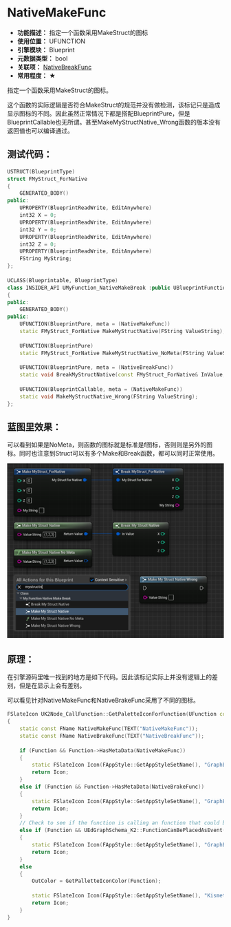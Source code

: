 ﻿# NativeMakeFunc

- **功能描述：** 指定一个函数采用MakeStruct的图标
- **使用位置：** UFUNCTION
- **引擎模块：** Blueprint
- **元数据类型：** bool
- **关联项：** [NativeBreakFunc](../NativeBreakFunc.md)
- **常用程度：** ★

指定一个函数采用MakeStruct的图标。

这个函数的实际逻辑是否符合MakeStruct的规范并没有做检测，该标记只是造成显示图标的不同。因此虽然正常情况下都是搭配BlueprintPure，但是BlueprintCallable也无所谓。甚至MakeMyStructNative_Wrong函数的版本没有返回值也可以编译通过。

## 测试代码：

```cpp
USTRUCT(BlueprintType)
struct FMyStruct_ForNative
{
	GENERATED_BODY()
public:
	UPROPERTY(BlueprintReadWrite, EditAnywhere)
	int32 X = 0;
	UPROPERTY(BlueprintReadWrite, EditAnywhere)
	int32 Y = 0;
	UPROPERTY(BlueprintReadWrite, EditAnywhere)
	int32 Z = 0;
	UPROPERTY(BlueprintReadWrite, EditAnywhere)
	FString MyString;
};

UCLASS(Blueprintable, BlueprintType)
class INSIDER_API UMyFunction_NativeMakeBreak :public UBlueprintFunctionLibrary
{
public:
	GENERATED_BODY()
public:
	UFUNCTION(BlueprintPure, meta = (NativeMakeFunc))
	static FMyStruct_ForNative MakeMyStructNative(FString ValueString);

	UFUNCTION(BlueprintPure)
	static FMyStruct_ForNative MakeMyStructNative_NoMeta(FString ValueString);

	UFUNCTION(BlueprintPure, meta = (NativeBreakFunc))
	static void BreakMyStructNative(const FMyStruct_ForNative& InValue, int32& X, int32& Y, int32& Z);

	UFUNCTION(BlueprintCallable, meta = (NativeMakeFunc))
	static void MakeMyStructNative_Wrong(FString ValueString);
};
```

## 蓝图里效果：

可以看到如果是NoMeta，则函数的图标就是标准是f图标，否则则是另外的图标。同时也注意到Struct可以有多个Make和Break函数，都可以同时正常使用。

![Untitled](Untitled.png)

## 原理：

在引擎源码里唯一找到的地方是如下代码。因此该标记实际上并没有逻辑上的差别，但是在显示上会有差别。

可以看见针对NativeMakeFunc和NativeBrakeFunc采用了不同的图标。

```cpp
FSlateIcon UK2Node_CallFunction::GetPaletteIconForFunction(UFunction const* Function, FLinearColor& OutColor)
{
	static const FName NativeMakeFunc(TEXT("NativeMakeFunc"));
	static const FName NativeBrakeFunc(TEXT("NativeBreakFunc"));

	if (Function && Function->HasMetaData(NativeMakeFunc))
	{
		static FSlateIcon Icon(FAppStyle::GetAppStyleSetName(), "GraphEditor.MakeStruct_16x");
		return Icon;
	}
	else if (Function && Function->HasMetaData(NativeBrakeFunc))
	{
		static FSlateIcon Icon(FAppStyle::GetAppStyleSetName(), "GraphEditor.BreakStruct_16x");
		return Icon;
	}
	// Check to see if the function is calling an function that could be an event, display the event icon instead.
	else if (Function && UEdGraphSchema_K2::FunctionCanBePlacedAsEvent(Function))
	{
		static FSlateIcon Icon(FAppStyle::GetAppStyleSetName(), "GraphEditor.Event_16x");
		return Icon;
	}
	else
	{
		OutColor = GetPalletteIconColor(Function);

		static FSlateIcon Icon(FAppStyle::GetAppStyleSetName(), "Kismet.AllClasses.FunctionIcon");
		return Icon;
	}
}

```